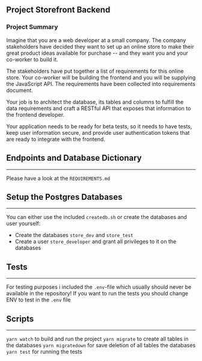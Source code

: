 ## **Project Storefront Backend** 

### Project Summary
Imagine that you are a web developer at a small company. The company stakeholders have decided they want to set up an online store to make their great product ideas available for purchase -- and they want you and your co-worker to build it.

The stakeholders have put together a list of requirements for this online store. Your co-worker will be building the frontend and you will be supplying the JavaScript API. The requirements have been collected into requirements document.

Your job is to architect the database, its tables and columns to fulfill the data requirements and craft a RESTful API that exposes that information to the frontend developer.

Your application needs to be ready for beta tests, so it needs to have tests, keep user information secure, and provide user authentication tokens that are ready to integrate with the frontend.

## **Endpoints and Database Dictionary** 
---
Please have a look at the `REQUIREMENTS.md`

## **Setup the Postgres Databases** 
---
You can either use the included `createdb.sh` or create the databases and user yourself:
- Create the databases `store_dev` and `store_test`
- Create a user `store_developer` and grant all privileges to it on the databases

## **Tests**
---
For testing purposes i included the `.env`-file which usually should never be available in the repository!
If you want to run the tests you should change ENV to test in the `.env` file

## **Scripts**
---
`yarn watch`  to build and run the project
`yarn migrate` to create all tables in the databases
`yarn migratedown` for save deletion of all tables the databases
`yarn test` for running the tests
